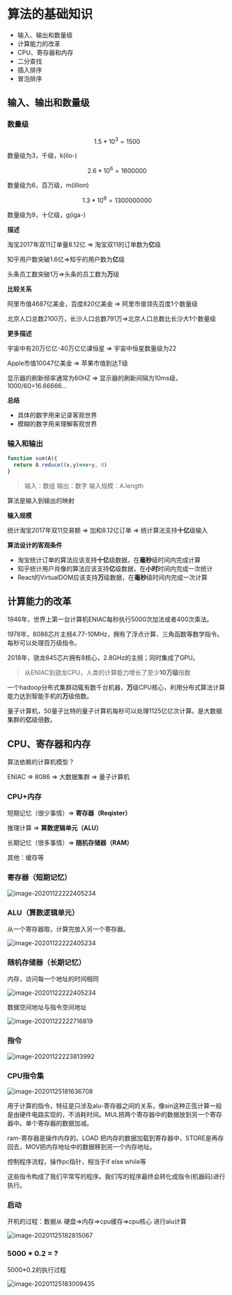 # 算法的基础知识

- 输入、输出和数量级
- 计算能力的改革
- CPU、寄存器和内存
- 二分查找
- 插入排序
- 冒泡排序

## 输入、输出和数量级

### 数量级

$$
1.5*10^3 = 1500
$$

数量级为3，千级，k(ilo-)

$$
2.6*10^6 = 1600000
$$

数量级为6，百万级，m(illion)

$$
1.3*10^9 = 1300000000
$$

数量级为9，十亿级，g(iga-)

**描述**

淘宝2017年双11订单量8.12亿 => 淘宝双11的订单数为**亿**级

知乎用户数突破1.6亿=>知乎的用户数为**亿**级

头条员工数突破1万=>头条的员工数为**万**级

**比较关系**

阿里市值4687亿美金，百度820亿美金 => 阿里市值领先百度1个数量级

北京人口总数2100万，长沙人口总数791万=>北京人口总数比长沙大1个数量级

**更多描述**

宇宙中有20万亿亿-40万亿亿课恒星 => 宇宙中恒星数量级为22

Apple市值10047亿美金 => 苹果市值到达T级

显示器的刷新频率通常为60HZ => 显示器的刷新间隔为10ms级， 1000/60=16.66666...

**总结**

- 具体的数字用来记录客观世界
- 模糊的数字用来理解客观世界

### 输入和输出

```js
function sum(A){
  return A.reduce((x,y)=>x+y, 0)
}
```

> 输入：数组
> 输出：数字
> 输入规模：A.length

算法是输入到输出的映射 

**输入规模**

统计淘宝2017年双11交易额 => 加和8.12亿订单 => 统计算法支持**十亿**级输入

**算法设计的客观条件**

- 淘宝统计订单的算法应该支持**十亿**级数据，在**毫秒**级时间内完成计算
- 知乎统计用户肖像的算法应该支持**亿**级数据，在**小时**时间内完成一次统计
- React的VirtualDOM应该支持**万**级数据，在**毫秒**级时间内完成一次计算

## 计算能力的改革

1946年，世界上第一台计算机ENIAC每秒执行5000次加法或者400次乘法。

1978年，8086芯片主频4.77-10MHz，拥有了浮点计算、三角函数等数学指令。每秒可以处理百万级指令。

2018年，骁龙845芯片拥有8核心，2.8GHz的主频；同时集成了GPU。

>  从ENIAC到骁龙CPU，人类的计算能力增长了至少**10万级**倍数

一个hadoop分布式集群动辄有数千台机器，**万**级CPU核心，利用分布式算法计算能力达到智能手机的**万**级倍数。

量子计算机，50量子比特的量子计算机每秒可以处理1125亿亿次计算。是大数据集群的**亿**级倍数。

## CPU、寄存器和内存

算法依赖的计算机模型？

ENIAC => 8086 => 大数据集群 => 量子计算机

### CPU+内存

短期记忆（很少事情）=> **寄存器（Reqister）**

推理计算 => **算数逻辑单元（ALU）**

长期记忆（很多事情）=> **随机存储器（RAM）**

其他：缓存等

### 寄存器（短期记忆）

![image-20201122222405234](../../img/image-20201122221416446.png)

### ALU（算数逻辑单元）

从一个寄存器取，计算完放入另一个寄存器。

![image-20201122222405234](../../img/image-20201122221856592.png)

### 随机存储器（长期记忆）

内存，访问每一个地址的时间相同

![image-20201122222405234](../../img/image-20201122222405234.png)

数据空间地址与指令空间地址

![image-20201122222716819](../../img/image-20201122222716819.png)

### 指令

![image-20201122223813992](../../img/image-20201122223813992.png)

### CPU指令集

![image-20201125181636708](../../img/image-20201125181636708.png)

用于计算的指令，特征是只涉及alu-寄存器之间的关系，像sin这种正弦计算一般是由硬件电路实现的，不消耗时间。MUL把两个寄存器中的数据放到另一个寄存器中。单个寄存器的数据加减。

ram-寄存器是操作内存的。LOAD 把内存的数据加载到寄存器中，STORE是再存回去，MOV把内存地址中的数据移到另一个内存地址。

控制程序流程，操作pc指针，相当于if else while等

这些指令构成了我们平常写的程序。我们写的程序最终会转化成指令(机器码)进行执行。

### 启动

开机的过程：数据从 硬盘=>内存=>cpu缓存=>cpu核心 进行alu计算

![image-20201125182815067](../../img/image-20201125182815067.png)

### 5000 * 0.2 = ?

5000*0.2的执行过程

![image-20201125183009435](../../img/image-20201125183009435.png)